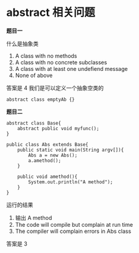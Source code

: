 # abstract 相关问题

**题目一**

什么是抽象类

1. A class with no methods
2. A class with no concrete subclasses
3. A class with at least one undefiend message
4. None of above

答案是 4 我们是可以定义一个抽象空类的

    abstract class emptyAb {}

**题目二**

    abstract class Base{
        abstract public void myfunc();
    }

    public class Abs extends Base{
        public static void main(String argv[]){
            Abs a = new Abs();
            a.amethod();
        }

        public void amethod(){
            System.out.println("A method");
        }
    }

运行的结果

1. 输出 A method
2. The code will compile but complain at run time
3. The compiler will complain errors in Abs class

答案是 3

